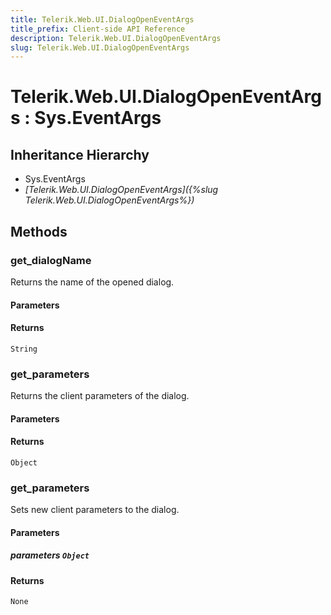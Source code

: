 ```yaml
---
title: Telerik.Web.UI.DialogOpenEventArgs
title_prefix: Client-side API Reference
description: Telerik.Web.UI.DialogOpenEventArgs
slug: Telerik.Web.UI.DialogOpenEventArgs
---
```


# Telerik.Web.UI.DialogOpenEventArgs : Sys.EventArgs 

## Inheritance Hierarchy

* Sys.EventArgs
* *[Telerik.Web.UI.DialogOpenEventArgs]({%slug Telerik.Web.UI.DialogOpenEventArgs%})*


## Methods

### get_dialogName

Returns the name of the opened dialog.

#### Parameters

#### Returns

`String` 

### get_parameters

Returns the client parameters of the dialog.

#### Parameters

#### Returns

`Object` 

### get_parameters

Sets new client parameters to the dialog.

#### Parameters

##### parameters `Object`

#### Returns

`None` 




